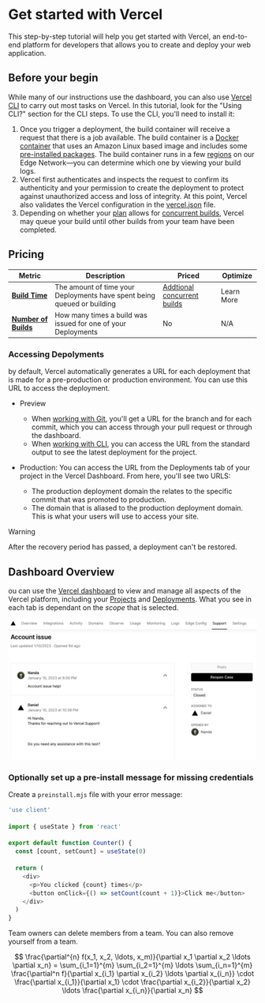 # Get started with Vercel

This step-by-step tutorial will help you get started with Vercel, an end-to-end platform for developers that allows you to create and deploy your web application.

## Before your begin

While many of our instructions use the dashboard, you can also use [Vercel CLI](https://vercel.com/docs/cli) to carry out most tasks on Vercel. In this tutorial, look for the "Using CLI?" section for the CLI steps. To use the CLI, you'll need to install it:

1. Once you trigger a deployment, the build container will receive a request that there is a job available. The build container is a [Docker container](https://www.docker.com/resources/what-container/) that uses an Amazon Linux based image and includes some [pre-installed packages](https://vercel.com/docs/deployments/build-image#pre-installed-packages). The build container runs in a few [regions](https://vercel.com/docs/edge-network/regions) on our Edge Network⁠—you can determine which one by viewing your build logs.
2. Vercel first authenticates and inspects the request to confirm its authenticity and your permission to create the deployment to protect against unauthorized access and loss of integrity. At this point, Vercel also validates the Vercel configuration in the [vercel.json](https://vercel.com/docs/projects/project-configuration) file.
3. Depending on whether your [plan](https://vercel.com/pricing) allows for [concurrent builds](https://vercel.com/docs/deployments/concurrent-builds#usage-and-limits), Vercel may queue your build until other builds from your team have been completed.

## Pricing

| Metric                      | Description                                                  | Priced                                                       | Optimize   |
| --------------------------- | ------------------------------------------------------------ | ------------------------------------------------------------ | ---------- |
| **<u>Build Time</u>**       | The amount of time your Deployments have spent being queued or building | [Addtional concurrent builds](https://vercel.com/docs/pricing#managed-infrastructure-billable-resources) | Learn More |
| <u>**Number of Builds**</u> | How many times a build was issued for one of your Deployments | No                                                           | N/A        |

### Accessing Depolyments

by default, Vercel automatically generates a URL for each deployment that is made for a pre-production or production environment. You can use this URL to access the deployment.

- Preview

  - When [working with Git](https://vercel.com/docs/deployments/generated-urls#generated-from-git), you'll get a URL for the branch and for each commit, which you can access through your pull request or through the dashboard.
  - When [working with CLI](https://vercel.com/docs/deployments/generated-urls#generated-with-vercel-cli), you can access the URL from the standard output to see the latest deployment for the project.
- Production: You can access the URL from the Deployments tab of your project in the Vercel Dashboard. From here, you'll see two URLS:

  - The production deployment domain the relates to the specific commit that was promoted to production.
  - The domain that is aliased to the production deployment domain. This is what your users will use to access your site.


> [!WARNING]
>
> After the recovery period has passed, a deployment can't be restored.

## Dashboard Overview

ou can use the [Vercel dashboard](https://vercel.com/dashboard) to view and manage all aspects of the Vercel platform, including your [Projects](https://vercel.com/docs/projects/overview) and [Deployments](https://vercel.com/docs/deployments/overview). What you see in each tab is dependant on the *scope* that is selected.

  ![center](./center.png)

### Optionally set up a pre-install message for missing credentials

Create a `preinstall.mjs` file with your error message:

```javascript
'use client'
 
import { useState } from 'react'
 
export default function Counter() {
  const [count, setCount] = useState(0)
 
  return (
    <div>
      <p>You clicked {count} times</p>
      <button onClick={() => setCount(count + 1)}>Click me</button>
    </div>
  )
}
```

Team owners can delete members from a team. You can also remove yourself from a team.

$$
\frac{\partial^{n} f(x_1, x_2, \ldots, x_m)}{\partial x_1 \partial x_2 \ldots \partial x_n} = \sum_{i_1=1}^{m} \sum_{i_2=1}^{m} \ldots \sum_{i_n=1}^{m} \frac{\partial^n f}{\partial x_{i_1} \partial x_{i_2} \ldots \partial x_{i_n}} \cdot \frac{\partial x_{i_1}}{\partial x_1} \cdot \frac{\partial x_{i_2}}{\partial x_2} \ldots \frac{\partial x_{i_n}}{\partial x_n}
$$











